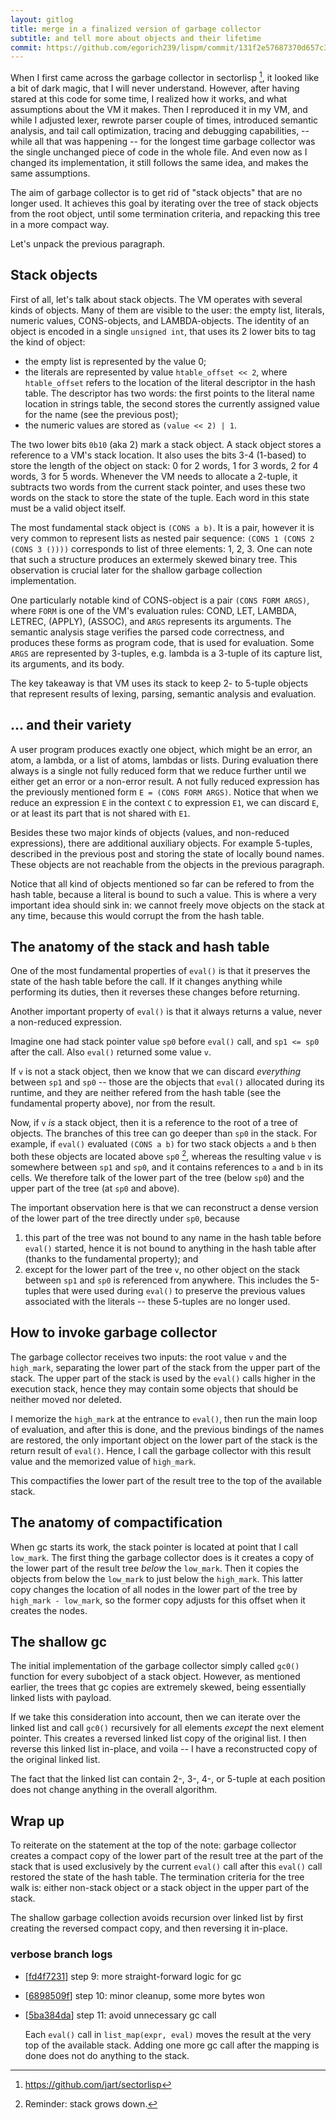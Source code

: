 ```yaml
---
layout: gitlog
title: merge in a finalized version of garbage collector
subtitle: and tell more about objects and their lifetime
commit: https://github.com/egorich239/lispm/commit/131f2e57687370d657c3c4f3e6aa2c1b580c6188
---
```



When I first came across the garbage collector in sectorlisp [^0], it
looked like a bit of dark magic, that I will never understand. However,
after having stared at this code for some time, I realized how it works,
and what assumptions about the VM it makes. Then I reproduced it in my
VM, and while I adjusted lexer, rewrote parser couple of times,
introduced semantic analysis, and tail call optimization, tracing and
debugging capabilities, -- while all that was happening -- for the
longest time garbage collector was the single unchanged piece of code in
the whole file. And even now as I changed its implementation, it still
follows the same idea, and makes the same assumptions.

The aim of garbage collector is to get rid of "stack objects" that are
no longer used. It achieves this goal by iterating over the tree of
stack objects from the root object, until some termination criteria, and
repacking this tree in a more compact way.

Let's unpack the previous paragraph.

Stack objects
-------------

First of all, let's talk about stack objects. The VM operates with
several kinds of objects. Many of them are visible to the user: the
empty list, literals, numeric values, CONS-objects, and LAMBDA-objects.
The identity of an object is encoded in a single `unsigned int`, that
uses its 2 lower bits to tag the kind of object:
- the empty list is represented by the value 0;
- the literals are represented by value `htable_offset << 2`, where
  `htable_offset` refers to the location of the literal descriptor in
  the hash table. The descriptor has two words: the first points to the
  literal name location in strings table, the second stores the
  currently assigned value for the name (see the previous post);
- the numeric values are stored as `(value << 2) | 1`.

The two lower bits `0b10` (aka 2) mark a stack object. A stack object
stores a reference to a VM's stack location. It also uses the bits 3-4
(1-based) to store the length of the object on stack: 0 for 2 words, 1
for 3 words, 2 for 4 words, 3 for 5 words. Whenever the VM needs to
allocate a 2-tuple, it subtracts two words from the current stack
pointer, and uses these two words on the stack to store the state of the
tuple. Each word in this state must be a valid object itself.

The most fundamental stack object is `(CONS a b)`. It is a pair, however
it is very common to represent lists as nested pair sequence:
`(CONS 1 (CONS 2 (CONS 3 ())))` corresponds to list of three elements:
1, 2, 3. One can note that such a structure produces an extermely
skewed binary tree. This observation is crucial later for the shallow
garbage collection implementation.

One particularly notable kind of CONS-object is a pair
`(CONS FORM ARGS)`, where `FORM` is one of the VM's evaluation rules:
COND, LET, LAMBDA, LETREC, (APPLY), (ASSOC), and `ARGS` represents its
arguments. The semantic analysis stage verifies the parsed code
correctness, and produces these forms as program code, that is used for
evaluation. Some `ARGS` are represented by 3-tuples, e.g. lambda is a
3-tuple of its capture list, its arguments, and its body.

The key takeaway is that VM uses its stack to keep 2- to 5-tuple
objects that represent results of lexing, parsing, semantic analysis and
evaluation.

... and their variety
---------------------

A user program produces exactly one object, which might be an error, an
atom, a lambda, or a list of atoms, lambdas or lists. During evaluation
there always is a single not fully reduced form that we reduce further
until we either get an error or a non-error result. A not fully reduced
expression has the previously mentioned form `E = (CONS FORM ARGS)`.
Notice that when we reduce an expression `E` in the context `C` to
expression `E1`, we can discard `E`, or at least its part that is not
shared with `E1`.

Besides these two major kinds of objects (values, and non-reduced
expressions), there are additional auxiliary objects. For example
5-tuples, described in the previous post and storing the state of
locally bound names. These objects are not reachable from the objects in
the previous paragraph.

Notice that all kind of objects mentioned so far can be refered to from
the hash table, because a literal is bound to such a value. This is
where a very important idea should sink in: we cannot freely move
objects on the stack at any time, because this would corrupt the
from the hash table.

The anatomy of the stack and hash table
---------------------------------------

One of the most fundamental properties of `eval()` is that it preserves
the state of the hash table before the call. If it changes anything
while performing its duties, then it reverses these changes before
returning.

Another important property of `eval()` is that it always returns a
value, never a non-reduced expression.

Imagine one had stack pointer value `sp0` before `eval()` call, and
`sp1 <= sp0` after the call. Also `eval()` returned some value `v`.

If `v` is not a stack object, then we know that we can discard
_everything_ between `sp1` and `sp0` -- those are the objects that
`eval()` allocated during its runtime, and they are neither refered from
the hash table (see the fundamental property above), nor from the
result.

Now, if `v` _is_ a stack object, then it is a reference to the root of a
tree of objects. The branches of this tree can go deeper than `sp0` in
the stack. For example, if `eval()` evaluated `(CONS a b)` for two stack
objects `a` and `b` then both these objects are located above `sp0` [^1],
whereas the resulting value `v` is somewhere between `sp1` and `sp0`,
and it contains references to `a` and `b` in its cells. We therefore
talk of the lower part of the tree (below `sp0`) and the upper part of
the tree (at `sp0` and above).

The important observation here is that we can reconstruct a dense
version of the lower part of the tree directly under `sp0`, because
1) this part of the tree was not bound to any name in the hash table
   before `eval()` started, hence it is not bound to anything in the
   hash table after (thanks to the fundamental property); and
2) except for the lower part of the tree `v`, no other object on the
   stack between `sp1` and `sp0` is referenced from anywhere. This
   includes the 5-tuples that were used during `eval()` to preserve the
   previous values associated with the literals -- these 5-tuples are no
   longer used.

How to invoke garbage collector
-------------------------------

The garbage collector receives two inputs: the root value `v` and the
`high_mark`, separating the lower part of the stack from the upper part
of the stack. The upper part of the stack is used by the `eval()` calls
higher in the execution stack, hence they may contain some objects that
should be neither moved nor deleted.

I memorize the `high_mark` at the entrance to `eval()`, then run the
main loop of evaluation, and after this is done, and the previous
bindings of the names are restored, the only important object on the
lower part of the stack is the return result of `eval()`. Hence, I call
the garbage collector with this result value and the memorized value of
`high_mark`.

This compactifies the lower part of the result tree to the top of the
available stack.

The anatomy of compactification
-------------------------------

When gc starts its work, the stack pointer is located at point that I
call `low_mark`. The first thing the garbage collector does is it
creates a copy of the lower part of the result tree _below_ the
`low_mark`. Then it copies the objects from below the `low_mark` to just
below the `high_mark`. This latter copy changes the location of all
nodes in the lower part of the tree by `high_mark - low_mark`, so the
former copy adjusts for this offset when it creates the nodes.

The shallow gc
--------------

The initial implementation of the garbage collector simply called
`gc0()` function for every subobject of a stack object. However, as
mentioned earlier, the trees that gc copies are extremely skewed, being
essentially linked lists with payload.

If we take this consideration into account, then we can iterate over the
linked list and call `gc0()` recursively for all elements _except_ the
next element pointer. This creates a reversed linked list copy of the
original list. I then reverse this linked list in-place, and voila -- I
have a reconstructed copy of the original linked list.

The fact that the linked list can contain 2-, 3-, 4-, or 5-tuple at each
position does not change anything in the overall algorithm.

Wrap up
-------

To reiterate on the statement at the top of the note: garbage collector
creates a compact copy of the lower part of the result tree at the part
of the stack that is used exclusively by the current `eval()` call after
this `eval()` call restored the state of the hash table. The termination
criteria for the tree walk is: either non-stack object or a stack object
in the upper part of the stack.

The shallow garbage collection avoids recursion over linked list by
first creating the reversed compact copy, and then reversing it in-place.


[^0]: <https://github.com/jart/sectorlisp>
[^1]: Reminder: stack grows down.
### verbose branch logs

* [[fd4f7231](https://github.com/egorich239/lispm/commit/fd4f72318b506f7b332c00922d4652971dc62fab)] step 9: more straight-forward logic for gc

* [[6898509f](https://github.com/egorich239/lispm/commit/6898509fa50a313e0c0517435a5e5b46b53cae35)] step 10: minor cleanup, some more bytes won

* [[5ba384da](https://github.com/egorich239/lispm/commit/5ba384da0339a1031fdf6ffb0b741b3e0668416a)] step 11: avoid unnecessary gc call

   Each `eval()` call in `list_map(expr, eval)` moves the result at the
   very top of the available stack. Adding one more gc call after the
   mapping is done does not do anything to the stack.
   